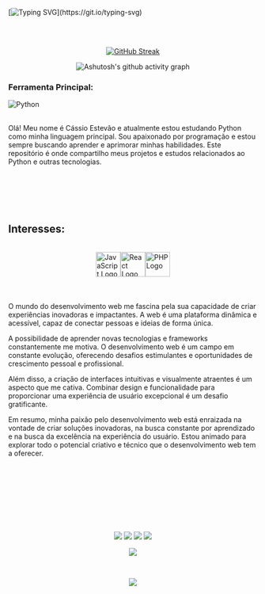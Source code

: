 [![Typing SVG](https://readme-typing-svg.demolab.com?font=Cinzel&weight=500&size=30&pause=1000&color=F7F7F7&random=false&width=400&lines=Bem+vindos+(a)!+;Aqui+est%C3%A3o+alguns+dos+meus+projetos+e+estudos+desenvolvidos+em+diversas+linguagens.)](https://git.io/typing-svg)

<br>
<br>

<div align="center">

[![GitHub Streak](https://github-readme-streak-stats.herokuapp.com?user=cassioestevao&theme=dark&locale=pt_BR&date_format=n%2Fj%5B%2FY%5D&card_width=900)](https://git.io/streak-stats)
</div>



<div align="center" >
   
![Ashutosh's github activity graph](https://ssr-contributions-svg.vercel.app/_/cassioestevao?chart=3dbar&gap=0.6&scale=2&flatten=2&animation=wave&animation_duration=1&animation_delay=0.05&animation_amplitude=40&animation_frequency=0.75&animation_wave_center=10_0&format=svg&weeks=30&theme=yellow) 

</div>

### Ferramenta Principal:
![Python](https://www.python.org/static/img/python-logo.png)

<br>
Olá! Meu nome é Cássio Estevão e atualmente estou estudando Python como minha linguagem principal. Sou apaixonado por programação e estou sempre buscando aprender e aprimorar minhas habilidades. Este repositório é onde compartilho meus projetos e estudos relacionados ao Python e outras tecnologias.</a>
<br>
<br> 
<br>
<br>
<br>
<br> 
<h2 align="left"> Interesses: </h2>
<br>
<div style="display: flex; justify-content: center;">
    <img src="https://upload.wikimedia.org/wikipedia/commons/9/99/Unofficial_JavaScript_logo_2.svg" alt="JavaScript Logo" width="50">
    <img src="https://upload.wikimedia.org/wikipedia/commons/a/a7/React-icon.svg" alt="React Logo" width="50">
    <img src="https://upload.wikimedia.org/wikipedia/commons/2/27/PHP-logo.svg" alt="PHP Logo" width="50"><br>
</div>
<br> 
<br> 
<br> 
O mundo do desenvolvimento web me fascina pela sua capacidade de criar experiências inovadoras e impactantes. A web é uma plataforma dinâmica e acessível, capaz de conectar pessoas e ideias de forma única.

A possibilidade de aprender novas tecnologias e frameworks constantemente me motiva. O desenvolvimento web é um campo em constante evolução, oferecendo desafios estimulantes e oportunidades de crescimento pessoal e profissional.

Além disso, a criação de interfaces intuitivas e visualmente atraentes é um aspecto que me cativa. Combinar design e funcionalidade para proporcionar uma experiência de usuário excepcional é um desafio gratificante.

Em resumo, minha paixão pelo desenvolvimento web está enraizada na vontade de criar soluções inovadoras, na busca constante por aprendizado e na busca da excelência na experiência do usuário. Estou animado para explorar todo o potencial criativo e técnico que o desenvolvimento web tem a oferecer.<br>
<br>
<br>
<br> 
<br>
<br>
<br>
<br> 
<br>

<div align="center"> 

[<img src="https://img.shields.io/badge/Instagram-E4405F?style=for-the-badge&logo=instagram&logoColor=white">](instagram.com/cassioestevao)
[<img src="https://img.shields.io/badge/WhatsApp-25D366?style=for-the-badge&logo=whatsapp&logoColor=white">](LINK_DO_SEU_NUMERO_NO_WHATSAPP)
[<img src="https://img.shields.io/badge/LinkedIn-0077B5?style=for-the-badge&logo=linkedin&logoColor=white">](linkedin.com/in/cassioestevao)
[<img src="https://img.shields.io/badge/Gmail-D14836?style=for-the-badge&logo=gmail&logoColor=white">](mailto:cassioestevaops@gmail.com)
<br>
<p align="center" style="color: gold; background-color: transparent;">
     <img align="center" src="https://visit-counter.vercel.app/counter.png?page=https%3A%2F%2Fgithub.com%2Fcassioestevao&s=15&c=db006a&bg=F7F7F7&no=7&ff=digi&tb=Visitas%3A++&ta=">
</p>
<br>
<p align="center" style="color: gold; background-color: transparent;">
  <img align="center" src="https://visit-counter.vercel.app/counter.png?page=https%3A%2F%2Fgithub.com%2Fcassioestevao&s=15&c=db006a&bg=F7F7F7&no=7&ff=digi&tb=Visitas%3A++&ta=">
</p>

